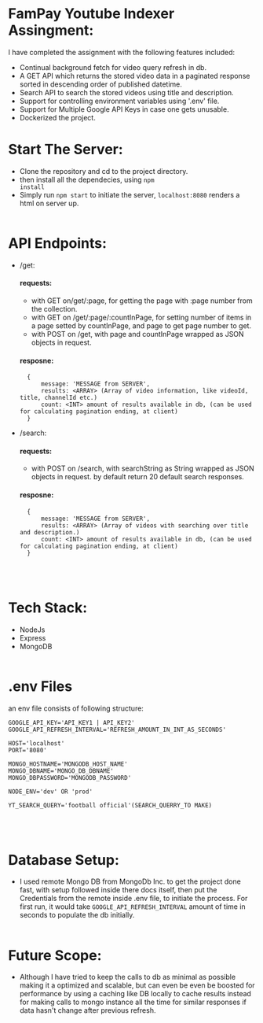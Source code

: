 # FamPay Youtube Indexer Assingment:
I have completed the assignment with the following features included:
* Continual background fetch for video query refresh in db.
* A GET API which returns the stored video data in a paginated response sorted in descending order of published datetime.
* Search API to search the stored videos using title and description.
* Support for controlling environment variables using '.env' file.
* Support for Multiple Google API Keys in case one gets unusable.
* Dockerized the project.

# Start The Server:
- Clone the repository and cd to the project directory.
- then install all the dependecies, using <code>npm install</code> 
- Simply run <code>npm start</code> to initiate the server, <code>localhost:8080</code> renders a html on server up.
<br></br>
# API Endpoints:
* /get: 
    #### requests:
    - with GET on/get/:page, for getting the page with :page number from the collection.
    - with GET on /get/:page/:countInPage, for setting number of items in a page setted by countInPage, and page to get page number to get.
    - with POST on /get, with page and countInPage wrapped as JSON objects in request.

    #### resposne:
        {
            message: 'MESSAGE from SERVER',
            results: <ARRAY> (Array of video information, like videoId, title, channelId etc.)
            count: <INT> amount of results available in db, (can be used for calculating pagination ending, at client) 
        }

* /search: 
    #### requests:
    - with POST on /search, with searchString as String wrapped as JSON objects in request. by default return 20 default search responses.

    #### resposne:
        {
            message: 'MESSAGE from SERVER',
            results: <ARRAY> (Array of videos with searching over title and description.)
            count: <INT> amount of results available in db, (can be used for calculating pagination ending, at client) 
        }
<br></br>
# Tech Stack:
* NodeJs
* Express
* MongoDB
<br></br>
# .env Files
an env file consists of following structure:
```
GOOGLE_API_KEY='API_KEY1 | API_KEY2'
GOOGLE_API_REFRESH_INTERVAL='REFRESH_AMOUNT_IN_INT_AS_SECONDS'

HOST='localhost'
PORT='8080'

MONGO_HOSTNAME='MONGODB_HOST_NAME'
MONGO_DBNAME='MONGO_DB_DBNAME'
MONGO_DBPASSWORD='MONGODB_PASSWORD'

NODE_ENV='dev' OR 'prod'

YT_SEARCH_QUERY='football official'(SEARCH_QUERRY_TO MAKE)
```
<br></br>
# Database Setup:
- I used remote Mongo DB from MongoDb Inc. to get the project done fast, with setup followed inside there docs itself, then put the Credentials from the remote inside .env file, to initiate the process. For first run, it would take ```GOOGLE_API_REFRESH_INTERVAL``` amount of time in seconds to populate the db initially.
<br></br>
# Future Scope:
- Although I have tried to keep the calls to db as minimal as possible making it a optimized and scalable, but can even be even be boosted for performance by using a caching like DB locally to cache results instead for making calls to mongo instance all the time for similar responses if data hasn't change after previous refresh.

